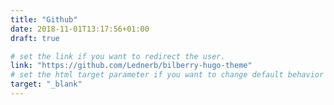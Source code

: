 ```yaml
---
title: "Github"
date: 2018-11-01T13:17:56+01:00
draft: true

# set the link if you want to redirect the user.
link: "https://github.com/Lednerb/bilberry-hugo-theme"
# set the html target parameter if you want to change default behavior
target: "_blank"
---
```

